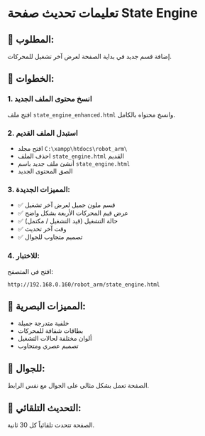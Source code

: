 # تعليمات تحديث صفحة State Engine

## 🎯 المطلوب:
إضافة قسم جديد في بداية الصفحة لعرض آخر تشغيل للمحركات.

## 📝 الخطوات:

### 1. انسخ محتوى الملف الجديد
افتح ملف `state_engine_enhanced.html` وانسخ محتواه بالكامل.

### 2. استبدل الملف القديم
- افتح مجلد `C:\xampp\htdocs\robot_arm\`
- احذف الملف `state_engine.html` القديم
- أنشئ ملف جديد باسم `state_engine.html`
- الصق المحتوى الجديد

### 3. المميزات الجديدة:
- ✅ قسم ملون جميل لعرض آخر تشغيل
- ✅ عرض قيم المحركات الأربعة بشكل واضح
- ✅ حالة التشغيل (قيد التشغيل / مكتمل)
- ✅ وقت آخر تحديث
- ✅ تصميم متجاوب للجوال

### 4. للاختبار:
افتح في المتصفح:
```
http://192.168.0.160/robot_arm/state_engine.html
```

## 🎨 المميزات البصرية:
- خلفية متدرجة جميلة
- بطاقات شفافة للمحركات
- ألوان مختلفة لحالات التشغيل
- تصميم عصري ومتجاوب

## 📱 للجوال:
الصفحة تعمل بشكل مثالي على الجوال مع نفس الرابط.

## 🔄 التحديث التلقائي:
الصفحة تتحدث تلقائياً كل 30 ثانية. 